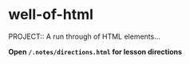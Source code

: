 # well-of-html
PROJECT:: A run through of HTML elements...

**Open `/.notes/directions.html` for lesson directions**

